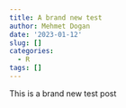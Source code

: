 ```yaml
---
title: A brand new test
author: Mehmet Dogan
date: '2023-01-12'
slug: []
categories:
  - R
tags: []
---
```


This is a brand new test post